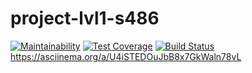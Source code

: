 # project-lvl1-s486
[![Maintainability](https://api.codeclimate.com/v1/badges/a99a88d28ad37a79dbf6/maintainability)](https://codeclimate.com/github/codeclimate/codeclimate/maintainability)
[![Test Coverage](https://api.codeclimate.com/v1/badges/a99a88d28ad37a79dbf6/test_coverage)](https://codeclimate.com/github/codeclimate/codeclimate/test_coverage)
[![Build Status](https://travis-ci.com/DmitryLuzko/project-lvl1-s486.svg?branch=master)](https://travis-ci.com/DmitryLuzko/project-lvl1-s486)
https://asciinema.org/a/U4iSTEDOuJbB8x7GkWaln78vL
